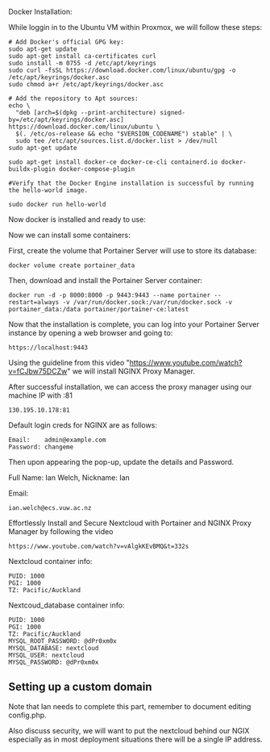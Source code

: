 Docker Installation:

While loggin in to the Ubuntu VM within Proxmox, we will follow these steps:

```
# Add Docker's official GPG key:
sudo apt-get update
sudo apt-get install ca-certificates curl
sudo install -m 0755 -d /etc/apt/keyrings
sudo curl -fsSL https://download.docker.com/linux/ubuntu/gpg -o /etc/apt/keyrings/docker.asc
sudo chmod a+r /etc/apt/keyrings/docker.asc

# Add the repository to Apt sources:
echo \
  "deb [arch=$(dpkg --print-architecture) signed-by=/etc/apt/keyrings/docker.asc] https://download.docker.com/linux/ubuntu \
  $(. /etc/os-release && echo "$VERSION_CODENAME") stable" | \
  sudo tee /etc/apt/sources.list.d/docker.list > /dev/null
sudo apt-get update

sudo apt-get install docker-ce docker-ce-cli containerd.io docker-buildx-plugin docker-compose-plugin

#Verify that the Docker Engine installation is successful by running the hello-world image.

sudo docker run hello-world

```


Now docker is installed and ready to use:

Now we can install some containers: 

First, create the volume that Portainer Server will use to store its database:

```
docker volume create portainer_data
```

Then, download and install the Portainer Server container:

```
docker run -d -p 8000:8000 -p 9443:9443 --name portainer --restart=always -v /var/run/docker.sock:/var/run/docker.sock -v portainer_data:/data portainer/portainer-ce:latest
```
Now that the installation is complete, you can log into your Portainer Server instance by opening a web browser and going to:

```
https://localhost:9443
```

Using the guideline from this video "https://www.youtube.com/watch?v=fCJbw75DCZw" we will install NGINX Proxy Manager.

After successful installation, we can access the proxy manager using our machine IP with :81

```
130.195.10.178:81 
```
Default login creds for NGINX are as follows:

```
Email:    admin@example.com
Password: changeme
```

Then upon appearing the pop-up, update the details and Password.

Full Name: Ian Welch, Nickname: Ian

Email:

```
ian.welch@ecs.vuw.ac.nz
```

Effortlessly Install and Secure Nextcloud with Portainer and NGINX Proxy Manager by following the video

```
https://www.youtube.com/watch?v=vAlgkKEvBMQ&t=332s
```

Nextcloud container info:

```
PUID: 1000
PGI: 1000
TZ: Pacific/Auckland
```

Nextcoud_database container info:

```
PUID: 1000
PGI: 1000
TZ: Pacific/Auckland
MYSQL_ROOT_PASSWORD: @dPr0xm0x
MYSQL_DATABASE: nextcloud
MYSQL_USER: nextcloud
MYSQL_PASSWORD: @dPr0xm0x
```

## Setting up a custom domain

Note that Ian needs to complete this part, remember to document editing config.php.

Also discuss security, we will want to put the nextcloud behind our NGIX especially as in most deployment situations there will be a single IP address.
